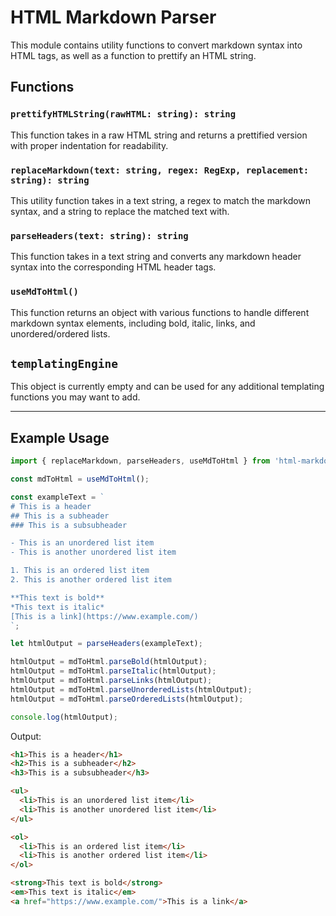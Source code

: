 # HTML Markdown Parser

This module contains utility functions to convert markdown syntax into HTML tags, as well as a function to prettify an HTML string.

## Functions

### `prettifyHTMLString(rawHTML: string): string`

This function takes in a raw HTML string and returns a prettified version with proper indentation for readability.

### `replaceMarkdown(text: string, regex: RegExp, replacement: string): string`

This utility function takes in a text string, a regex to match the markdown syntax, and a string to replace the matched text with.

### `parseHeaders(text: string): string`

This function takes in a text string and converts any markdown header syntax into the corresponding HTML header tags.

### `useMdToHtml()`

This function returns an object with various functions to handle different markdown syntax elements, including bold, italic, links, and unordered/ordered lists.

## `templatingEngine`

This object is currently empty and can be used for any additional templating functions you may want to add.

---

## Example Usage

```typescript
import { replaceMarkdown, parseHeaders, useMdToHtml } from 'html-markdown-parser';

const mdToHtml = useMdToHtml();

const exampleText = `
# This is a header
## This is a subheader
### This is a subsubheader

- This is an unordered list item
- This is another unordered list item

1. This is an ordered list item
2. This is another ordered list item

**This text is bold**
*This text is italic*
[This is a link](https://www.example.com/)
`;

let htmlOutput = parseHeaders(exampleText);

htmlOutput = mdToHtml.parseBold(htmlOutput);
htmlOutput = mdToHtml.parseItalic(htmlOutput);
htmlOutput = mdToHtml.parseLinks(htmlOutput);
htmlOutput = mdToHtml.parseUnorderedLists(htmlOutput);
htmlOutput = mdToHtml.parseOrderedLists(htmlOutput);

console.log(htmlOutput);
```

Output:

```html
<h1>This is a header</h1>
<h2>This is a subheader</h2>
<h3>This is a subsubheader</h3>

<ul>
  <li>This is an unordered list item</li>
  <li>This is another unordered list item</li>
</ul>

<ol>
  <li>This is an ordered list item</li>
  <li>This is another ordered list item</li>
</ol>

<strong>This text is bold</strong>
<em>This text is italic</em>
<a href="https://www.example.com/">This is a link</a>
```